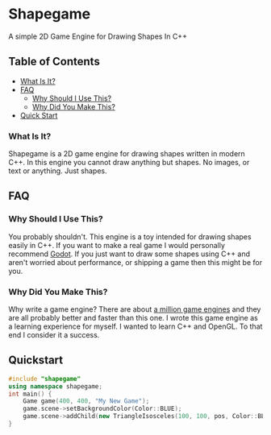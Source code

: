 # Shapegame
A simple 2D Game Engine for Drawing Shapes In C++

## Table of Contents
* [What Is It?](#wat)
* [FAQ](#faq)
  * [Why Should I Use This?](#shouldi)
  * [Why Did You Make This?](#why)
* [Quick Start](#quickstart)


<a name="wat"></a>
### What Is It?
Shapegame is a 2D game engine for drawing shapes written in modern C++.
In this engine you cannot draw anything but shapes. No images, or text or anything. Just shapes.

## FAQ
<a name="faq" />


<a name="shouldi"></a>

### Why Should I Use This?
You probably shouldn't. This engine is a toy intended for drawing shapes easily in C++. If you want to make a real game I would
personally recommend [Godot](https://godotengine.org/). If you just want to draw some shapes using C++ and aren't
worried about performance, or shipping a game then this might be for you.


<a name="why"></a>

### Why Did You Make This?
Why write a game engine? There are about [a million game engines](https://en.wikipedia.org/wiki/List_of_game_engines)
and they are all probably better and faster than this one.
I wrote this game engine as a learning experience for myself. I wanted to learn C++ and OpenGL. To that end I consider
it a success.



## Quickstart

```C++
#include "shapegame"
using namespace shapegame;
int main() {
	Game game(400, 400, "My New Game");
	game.scene->setBackgroundColor(Color::BLUE);
	game.scene->addChild(new TriangleIsosceles(100, 100, pos, Color::BLACK));
}
```